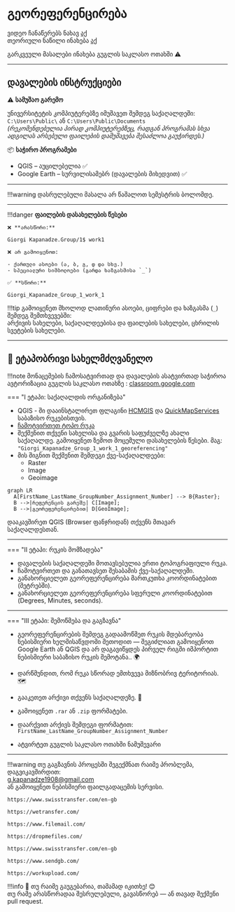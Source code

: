 <!-- https://cloud.mail.ru/public/js3t/PQ6wiuvrC -->
# გეორეფერენცირება

ვიდეო ჩანაწერებს ნახავ [აქ](https://ezdanapak.github.io/GTU-GIS/GIS_SKA/Videos/) <br>
თეორიული ნაწილი ინახება [აქ](https://ezdanapak.github.io/GTU-GIS/GIS_SKA/Theory/Georeferencing/) <br>

გარკვეული მასალები ინახება გუგლის საკლასო ოთახში ⚠️

---
## დავალების ინსტრუქციები

⚠️ **სამუშაო გარემო**

უნივერსიტეტის კომპიუტერებზე იმუშავეთ შემდეგ საქაღალდეში:  
`C:\Users\Public\` ან `C:\Users\Public\Documents`  
*(რეკომენდებულია პირად კომპიუტერებზეც, რადგან პროგრამას სხვა ადგილას არსებული ფაილების დამუშავება შესაძლოა გაუჭირდეს.)*

📦 **საჭირო პროგრამები**

* QGIS – აუცილებელია ✅  
* Google Earth – სურვილისამებრ (დავალების მიხედვით) ✅  

---

!!!warning
    დასრულებული მასალა არ წაშალოთ სემესტრის ბოლომდე.
    
---

!!!danger 
    **ფაილების დასახელების წესები**

    ❌ **არასწორი:**  

    Giorgi Kapanadze.Group/1$ work1  

    ❌ არ გამოიყენოთ:

    - ქართული ასოები (ა, ბ, გ, დ და სხვ.)  
    - სპეციალური სიმბოლოები (გარდა ხაზგასმისა `_`)

    ✅ **სწორი:**  

    Giorgi_Kapanadze_Group_1_work_1  

!!!tip
    გამოიყენეთ მხოლოდ ლათინური ასოები, ციფრები და ხაზგასმა (`_`) შემდეგ შემთხვევებში:  
    არქივის სახელები, საქაღალდეებისა და ფაილების სახელები, ცხრილის სვეტების სახელები.

---

## 📘 ეტაპობრივი სახელმძღვანელო

!!!note
    მონაცემების ჩამოსატვირთად და დავალების ასატვირთად საჭიროა ავტორიზაცია გუგლის საკლასო ოთახზე
     : [classroom.google.com](https://classroom.google.com/)

=== "I ეტაპი: საქაღალდის ორგანიზება"
* QGIS - ში დააინსტალირეთ ფლაგინი [HCMGIS](https://plugins.qgis.org/plugins/HCMGIS/) და 
[QuickMapServices](https://plugins.qgis.org/plugins/quick_map_services/) საბაზისო რუკებისთვის.
* [ჩამოტვირთეთ ტოპო რუკა](https://github.com/ezdanapak/GTU-GIS/raw/e309e38dcb2aee7e2a7188eb2c755c394074f9c3/GIS_SKA/topo_map/K-38-51-G-b.jpg)
* შექმენით თქვენი სახელისა და გვარის საფუძველზე ახალი საქაღალდე. გამოიყენეთ ზემოთ მოცემული დასახელების წესები. მაგ: `"Giorgi_Kapanadze_Group_1_work_1_georeferencing"` <br>
* მის შიგნით შექმენით შემდეგი ქვე-საქაღალდეები:  
  - Raster  
  - Image  
  - Geoimage  

```mermaid
graph LR
  A[FirstName_LastName_GroupNumber_Assignment_Number] --> B{Raster};
  B -->|რეფერენცის გარეშე| C[Image];
  B -->|გეორეფერენცირებით| D[GeoImage];

```

დააკავშირეთ QGIS (Browser ფანჯრიდან) თქვენს მთავარ საქაღალდესთან.

---

=== "II ეტაპი: რუკის მომზადება"
* დავალების საქაღალდეში მოთავსებულია ერთი ტოპოგრაფიული რუკა.
* ჩამოტვირთეთ და განათავსეთ შესაბამის ქვე-საქაღალდეში.
* განახორციელეთ გეორეფერენცირება მართკუთხა კოორდინატებით (მეტრებში).
* განახორციელეთ გეორეფერენცირება სფერული კოორდინატებით (Degrees, Minutes, seconds).

---

=== "III ეტაპი: შემოწმება და გაგზავნა"
* გეორეფერენცირების შემდეგ გადაამოწმეთ რუკის მდებარეობა ნებისმიერი ხელმისაწვდომი მეთოდით — შეგიძლიათ გამოიყენოთ Google Earth 
ან QGIS და არ დაგავიწყდეს პირველ რიგში იმპორტით ნებისმიერი საბაზისო რუკის შემოტანა.. 🌍
* დარწმუნდით, რომ რუკა სწორად ემთხვევა მიზნობრივ ტერიტორიას. 🗺
* გააკეთეთ არქივი თქვენს საქაღალდეზე. 💾
* გამოიყენეთ `.rar` ან `.zip` ფორმატები.
* დაარქვით არქივს შემდეგი ფორმატით:  
  `FirstName_LastName_GroupNumber_Assignment_Number`

* ატვირტეთ გუგლის საკლასო ოთახში ნამუშევარი

---

!!!warning
    თუ გაგზავნის პროცესში შეგექმნათ რაიმე პრობლემა, დაგვიკავშირდით:  
    g.kapanadze1908@gmail.com  
    ან გამოიყენეთ ნებისმიერი ფაილგადაცემის სერვისი. <br>

    https://www.swisstransfer.com/en-gb

    https://wetransfer.com/

    https://www.filemail.com/

    https://dropmefiles.com/

    https://www.swisstransfer.com/en-gb

    https://www.sendgb.com/

    https://workupload.com/ 

!!!info
    📌 თუ რაიმე გაუგებარია, თამამად იკითხე! 😊  
    თუ რამე არასწორადაა შესრულებული, გავასწორებ — ან თავად შექმენი pull request. 

